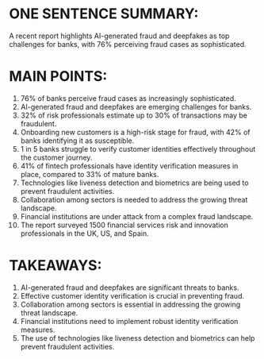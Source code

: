 # ONE SENTENCE SUMMARY:
A recent report highlights AI-generated fraud and deepfakes as top challenges for banks, with 76% perceiving fraud cases as sophisticated.

# MAIN POINTS:

1. 76% of banks perceive fraud cases as increasingly sophisticated.
2. AI-generated fraud and deepfakes are emerging challenges for banks.
3. 32% of risk professionals estimate up to 30% of transactions may be fraudulent.
4. Onboarding new customers is a high-risk stage for fraud, with 42% of banks identifying it as susceptible.
5. 1 in 5 banks struggle to verify customer identities effectively throughout the customer journey.
6. 41% of fintech professionals have identity verification measures in place, compared to 33% of mature banks.
7. Technologies like liveness detection and biometrics are being used to prevent fraudulent activities.
8. Collaboration among sectors is needed to address the growing threat landscape.
9. Financial institutions are under attack from a complex fraud landscape.
10. The report surveyed 1500 financial services risk and innovation professionals in the UK, US, and Spain.

# TAKEAWAYS:

1. AI-generated fraud and deepfakes are significant threats to banks.
2. Effective customer identity verification is crucial in preventing fraud.
3. Collaboration among sectors is essential in addressing the growing threat landscape.
4. Financial institutions need to implement robust identity verification measures.
5. The use of technologies like liveness detection and biometrics can help prevent fraudulent activities.
